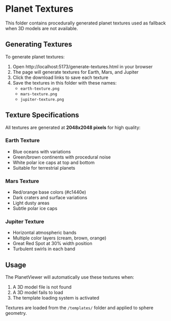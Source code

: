 # Planet Textures

This folder contains procedurally generated planet textures used as fallback when 3D models are not available.

## Generating Textures

To generate planet textures:

1. Open http://localhost:5173/generate-textures.html in your browser
2. The page will generate textures for Earth, Mars, and Jupiter
3. Click the download links to save each texture
4. Save the textures in this folder with these names:
   - `earth-texture.png`
   - `mars-texture.png`
   - `jupiter-texture.png`

## Texture Specifications

All textures are generated at **2048x2048 pixels** for high quality:

### Earth Texture
- Blue oceans with variations
- Green/brown continents with procedural noise
- White polar ice caps at top and bottom
- Suitable for terrestrial planets

### Mars Texture
- Red/orange base colors (#c1440e)
- Dark craters and surface variations
- Light dusty areas
- Subtle polar ice caps

### Jupiter Texture
- Horizontal atmospheric bands
- Multiple color layers (cream, brown, orange)
- Great Red Spot at 30% width position
- Turbulent swirls in each band

## Usage

The PlanetViewer will automatically use these textures when:
1. A 3D model file is not found
2. A 3D model fails to load
3. The template loading system is activated

Textures are loaded from the `/templates/` folder and applied to sphere geometry.
